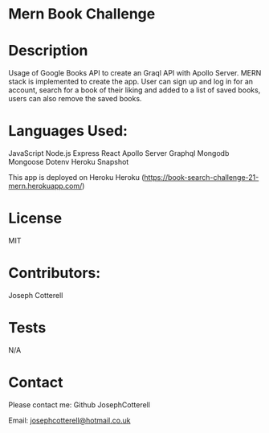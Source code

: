 # Mern Book Challenge

# Description

Usage of Google Books API to create an Graql API with Apollo Server. MERN stack is implemented to create the app. User can sign up and log in for an account, search for a book of their liking and added to a list of saved books, users can also remove the saved books.

# Languages Used:

JavaScript
Node.js
Express
React
Apollo Server
Graphql
Mongodb
Mongoose
Dotenv
Heroku
Snapshot

This app is deployed on Heroku
Heroku
(https://book-search-challenge-21-mern.herokuapp.com/)

# License

MIT

# ​Contributors:

Joseph Cotterell

# Tests

N/A

# Contact

Please contact me:
Github JosephCotterell

Email: josephcotterell@hotmail.co.uk
